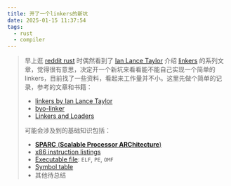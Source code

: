 ```yaml
---
title: 开了一个linkers的新坑
date: 2025-01-15 11:37:54
tags:
  - rust
  - compiler
---
```


> 早上逛 [reddit rust](https://www.reddit.com/r/rust/) 时偶然看到了 [Ian Lance Taylor](https://www.airs.com/blog) 介绍 [linkers](https://a3f.at/lists/linkers) 的系列文章，觉得很有意思，决定开一个新坑来看看能不能自己实现一个简单的 linkers，目前找了一些资料，看起来工作量并不小。这里先做个简单的记录，参考的文章和书籍：
>
> - [linkers by Ian Lance Taylor](https://a3f.at/lists/linkers)
> - [byo-linker](https://github.com/andrewhalle/byo-linker)
> - [Linkers and Loaders](https://www.amazon.com/Linkers-Kaufmann-Software-Engineering-Programming/dp/1558604960/ref=sr_1_1?crid=24DJPGT6TCPSU&dib=eyJ2IjoiMSJ9.blypyivja49kN_oMLeGvLUYdmuxfh0xHvWmmz6FjaF-covkmqayhb5XmNBBIwDAbisFkJaB2k580X2V6D8nWuopCyzyijCWFM05AuAiNzMgaERzu_oxeZ8xEEIpl8vXed5zSGn5h8GXGtkBQX7THg0RltzVDWOPkMugTdtoG-9F-9i_407kB3K0tgLCeSnNq2B6MimVn2yD1KmgLnL-XlE5JnCQcS8qh1C0h6KY4hWA.uWjN7FnLv144NGBHfuKQYTUYvP0gr-bw8yJMFd3qvO4&dib_tag=se&keywords=linkers+and&qid=1736912625&sprefix=linkers+and+l%2Caps%2C430&sr=8-1)
>
> 可能会涉及到的基础知识包括：
>
> - [**SPARC** (**Scalable Processor ARChitecture**)](https://en.wikipedia.org/wiki/SPARC)
> - [x86 instruction listings](https://en.wikipedia.org/wiki/X86_instruction_listings)
> - [Executable file](https://en.wikipedia.org/wiki/Executable): `ELF`, `PE`, `OMF`
> - [Symbol table](https://en.wikipedia.org/wiki/Symbol_table)
> - 其他待总结
